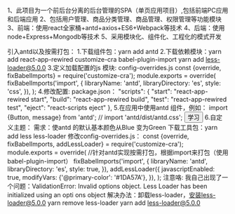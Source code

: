 1、此项目为一个前后台分离的后台管理的SPA（单页应用项目）,包括前端PC应用和后端应用
2、包括用户管理、商品分类管理、商品管理、权限管理等功能模块
3、前端：使用react全家桶+antd+axios+ES6+Webpack等技术
4、后端：使用node+Express+Mongodb等技术
5、采用模块化、组件化、工程化的模式开发

引入antd以及按需打包：
    1.下载组件包：yarn add antd
    2.下载依赖模块：yarn add react-app-rewired customize-cra babel-plugin-import
                   yarn add less-loader@5.0.0
    3.定义加载配置的js 模块: config-overrides.js
          const {override, fixBabelImports} = require('customize-cra');
          module.exports = override(
            fixBabelImports('import', {
            libraryName: 'antd',
            libraryDirectory: 'es',
            style: 'css',
            }),
        );
    4.修改配置: package.json：
          "scripts": {
            "start": "react-app-rewired start",
            "build": "react-app-rewired build",
            "test": "react-app-rewired test",
            "eject": "react-scripts eject"
          },
    5.在应用中使用antd 组件，例如：
          import {Button, message} from 'antd';
          // import 'antd/dist/antd.css';
          <Button type='primary' onClick={this.handleClick}>学习</Button>
    6.自定义主题：
         需求：使antd 的默认基本颜色从Blue 变为Green
         下载工具包：yarn add less less-loader
         修改config-overrides.js：
                const {override, fixBabelImports, addLessLoader} = require('customize-cra');
                module.exports = override(
                //针对antd实现按需打包，根据import来打包（使用babel-plugin-import）
                    fixBabelImports('import', {
                    libraryName: 'antd',
                    libraryDirectory: 'es',
                    style: true,
                    }),
                    addLessLoader({
                    javascriptEnabled: true,
                    modifyVars: {'@primary-color': '#1DA57A'},
                    }),
                );
        注意咯: 我自己出现了一个问题：ValidationError: Invalid options object. Less Loader has been initialized using an opti ons object
                解决办法：卸载less-loader，安装less-loader@5.0.0
                         yarn remove less-loader
                         yarn add less-loader@5.0.0
        

    
